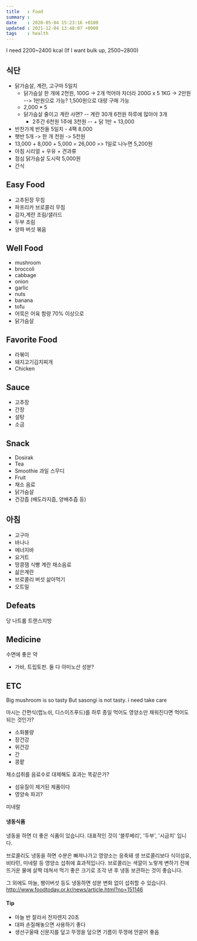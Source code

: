 ```yaml
---
title   : Food
summary :
date    : 2020-05-04 15:23:16 +0100
updated : 2021-12-04 13:48:07 +0900
tags    : health
---
```


I need 2200~2400 kcal (If I want bulk up, 2500~2800)

## 식단
- 닭가슴살, 계란, 고구마 5일치
  - 닭가슴살 한 개에 2천원, 100G -> 2개 먹어야 차더라 200G x 5 1KG -> 2만원 --> 1만원으로 가능?  1,500원으로 대량 구매 가능
  - 2,000 * 5
  - 닭가슴살 줄이고 계란 사면? -- 계란 30개 6천원 하루에 많아야 3개
    - 2주간 6천원 1주에 3천원 -- + 닭 1만 = 13,000
- 반찬가게 반찬들 5일치 - 4팩 8,000
- 햇반 5개 -> 한 개 천원 -> 5천원
- 13,000 + 8,000 + 5,000 = 26,000 => 1일로 나누면 5,200원
- 아침 시리얼 + 우유 + 견과류
- 점심 닭가슴살 도시락 5,000원
- 간식

## Easy Food
- 고추된장 무침
- 파프리카 브로콜리 무침
- 감자,계란 조림/샐러드
- 두부 조림
- 양파 버섯 볶음

## Well Food
- mushroom
- broccoli
- cabbage
- onion
- garlic
- nuts
- banana
- tofu
- 어묵은 어육 함량 70% 이상으로
- 닭가슴살

## Favorite Food
- 라볶이
- 돼지고기김치찌개
- Chicken

## Sauce
- 고추장
- 간장
- 설탕
- 소금

## Snack
- Dosirak
- Tea
- Smoothie 과일 스무디
- Fruit
- 채소 음료
- 닭가슴살
- 건강즙 (배도라지즙, 양배추즙 등)

## 아침
- 고구마
- 바나나
- 에너지바
- 요거트
- 땅콩잼 식빵 계란 채소음료
- 삶은계란
- 브로콜리 버섯 삶아먹기
- 오트밀

## Defeats
당
나트륨
트랜스지방

## Medicine
수면에 좋은 약
- 가바, 트립토판. 둘 다 아미노산 성분?

## ETC
Big mushroom is so tasty
But sasongi is not tasty. i need take care

마시는 간편식(랩노쉬, 디스이즈푸드)를 하루 종일 먹어도 영양소만 채워진다면 먹어도 되는 것인가?
- 소화불량
- 장건강
- 위건강
- 간
- 콩팥

채소섭취를 음료수로 대체해도 효과는 똑같은가?
- 섬유질이 제거된 제품이다
- 영양속 파괴?

미네랄

#### 냉동식품
냉동을 하면 더 좋은 식품이 있습니다. 대표적인 것이 '블루베리', '두부', '시금치' 입니다.

브로콜리도 냉동을 하면 수분은 빠져나가고 영양소는 응축돼 생 브로콜리보다 식이섬유, 비타민, 미네랄 등 영양소 섭취에 효과적입니다. 브로콜리는 색깔이 노랗게 변하기 전에 뜨거운 물에 살짝 데쳐서 먹기 좋은 크기로 조각 낸 후 냉동 보관하는 것이 좋습니다.

그 외에도 마늘, 팽이버섯 등도 냉동하면 성분 변화 없이 섭취할 수 있습니다.
http://www.foodtoday.or.kr/news/article.html?no=151146

#### Tip
- 마늘 반 잘라서 전자렌지 20초
- 대파 손질해놓으면 사용하기 좋다
- 생선구울때 신문지를 덮고 뚜껑을 덮으면 기름이 뚜껑에 안묻어 좋음
